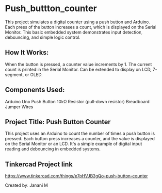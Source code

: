 # Push_buttton_counter

This project simulates a digital counter using a push button and Arduino. Each press of the button increases a count, which is displayed on the Serial Monitor. This basic embedded system demonstrates input detection, debouncing, and simple logic control.

## How It Works:
When the button is pressed, a counter value increments by 1.
The current count is printed in the Serial Monitor.
Can be extended to display on LCD, 7-segment, or OLED.

## Components Used:

Arduino Uno
Push Button
10kΩ Resistor (pull-down resistor)
Breadboard
Jumper Wires

## Project Title: Push Button Counter

This project uses an Arduino to count the number of times a push button is pressed. Each button press increases a counter, and the value is displayed on the Serial Monitor or an LCD. It's a simple example of digital input reading and debouncing in embedded systems.

## Tinkercad Project link

https://www.tinkercad.com/things/e7pHVJB3gQo-push-button-counter

Created by: Janani M

